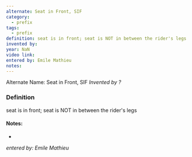 ```yaml
---
alternate: Seat in Front, SIF
category:
  - prefix
tags:
  - prefix
definition: seat is in front; seat is NOT in between the rider's legs
invented by: 
year: NaN
video link: 
entered by: Emile Mathieu
notes: 
---
```

Alternate Name: Seat in Front, SIF
*Invented by ?*

### Definition
seat is in front; seat is NOT in between the rider's legs


#### Notes:
- 
*entered by: Emile Mathieu*
